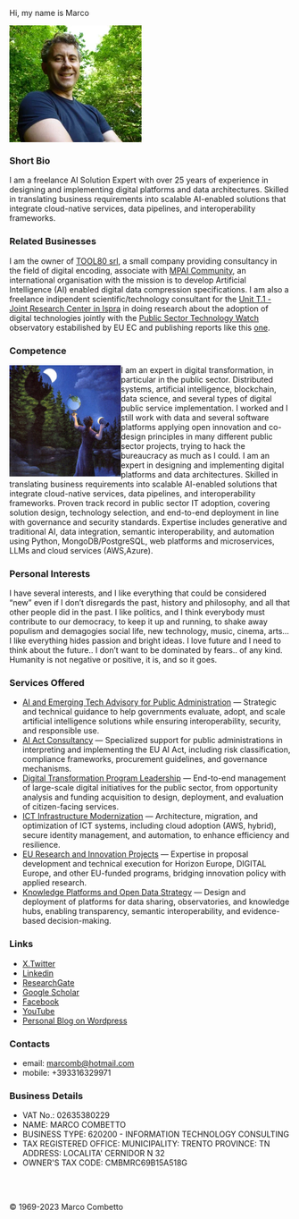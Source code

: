
Hi, my name is Marco


<a href="https://www.linkedin.com/in/marcomb/"><img src="images/marcomb.png" alt="marcomb" align="center" height="209" width="237" ></a>

### Short Bio
I am a freelance AI Solution Expert with over 25 years of experience in designing and implementing digital platforms and data architectures. Skilled in translating business requirements into scalable AI-enabled solutions that integrate cloud-native services, data pipelines, and interoperability frameworks. 

### Related Businesses
I am the owner of [TOOL80 srl](https://www.tool80.it), a small company providing consultancy in the field of digital encoding, associate with [MPAI Community](https://mpai.community), an international organisation with the mission is to develop Artificial Intelligence (AI) enabled digital data compression specifications.
I am also a freelance indipendent scientific/technology consultant for the [Unit T.1 - Joint Research Center in Ispra](https://op.europa.eu/en/web/who-is-who/organization/-/organization/JRC/COM_CRF_18002) in doing research about the adoption of digital technologies jointly with the [Public Sector Technology Watch](https://interoperable-europe.ec.europa.eu/collection/public-sector-tech-watch) observatory estabilished by EU EC and publishing reports like this [one](https://publications.jrc.ec.europa.eu/repository/handle/JRC129301).

### Competence
<img src="/images/image1.jpg" alt="competence" width=200 align=left>
I am an expert in digital transformation, in particular in the public sector. Distributed systems, artificial intelligence, blockchain, data science, and several types of digital public service implementation. 
I worked and I still work with data and several software platforms applying open innovation and co-design principles in many different public sector projects, trying to hack the bureaucracy as much as I could. 
I am an expert in designing and implementing digital platforms and data architectures. Skilled in translating business requirements into scalable AI-enabled solutions that integrate cloud-native services, data pipelines, and interoperability frameworks. Proven track record in public sector IT adoption, covering solution design, technology selection, and end-to-end deployment in line with governance and security standards. Expertise includes generative and traditional AI, data integration, semantic interoperability, and automation using Python, MongoDB/PostgreSQL, web platforms and microservices, LLMs and cloud services (AWS,Azure).

### Personal Interests
I have several interests, and I like everything that could be considered “new” even if I don’t disregards the past, history and philosophy, and all that other people did in the past. 
I like politics, and I think everybody must contribute to our democracy, to keep it up and running, to shake away populism and demagogies
social life, new technology, music, cinema, arts… I like everything hides passion and bright ideas. 
I love future and I need to think about the future.. I don’t want to be dominated by fears.. of any kind. 
Humanity is not negative or positive, it is, and so it goes.

### Services Offered

* [AI and Emerging Tech Advisory for Public Administration](aieme.html) — Strategic and technical guidance to help governments evaluate, adopt, and scale artificial intelligence solutions while ensuring interoperability, security, and responsible use.  
* [AI Act Consultancy](aiaservices.html) — Specialized support for public administrations in interpreting and implementing the EU AI Act, including risk classification, compliance frameworks, procurement guidelines, and governance mechanisms.  
* [Digital Transformation Program Leadership](dtplead.html) — End-to-end management of large-scale digital initiatives for the public sector, from opportunity analysis and funding acquisition to design, deployment, and evaluation of citizen-facing services.  
* [ICT Infrastructure Modernization](itinframod.html) — Architecture, migration, and optimization of ICT systems, including cloud adoption (AWS, hybrid), secure identity management, and automation, to enhance efficiency and resilience.  
* [EU Research and Innovation Projects](eurandiprjs.html) — Expertise in proposal development and technical execution for Horizon Europe, DIGITAL Europe, and other EU-funded programs, bridging innovation policy with applied research.  
* [Knowledge Platforms and Open Data Strategy](kmandod.html) — Design and deployment of platforms for data sharing, observatories, and knowledge hubs, enabling transparency, semantic interoperability, and evidence-based decision-making.  


### Links
- [X.Twitter](https://twitter.com/marcomb)
- [Linkedin](https://www.linkedin.com/in/marcomb/)
- [ResearchGate](https://www.researchgate.net/profile/Marco-Combetto)
- [Google Scholar](https://scholar.google.com/citations?user=VA6U5LgAAAAJ&hl=en)
- [Facebook](https://www.facebook.com/marcomb)
- [YouTube](https://www.youtube.com/channel/UCW5EnzxpFCW1Wh2t8kYq0_w)
- [Personal Blog on Wordpress](https://marcomb.wordpress.com/)

### Contacts
- email: [marcomb@hotmail.com](mailto:marcomb@hotmail.com?subject=Request)
- mobile: +393316329971

### Business Details
- VAT No.: 02635380229
- NAME: MARCO COMBETTO
- BUSINESS TYPE: 620200 - INFORMATION TECHNOLOGY CONSULTING
- TAX REGISTERED OFFICE: MUNICIPALITY: TRENTO PROVINCE: TN ADDRESS: LOCALITA' CERNIDOR N 32
- OWNER'S TAX CODE: CMBMRC69B15A518G 

<br/><br/>


<footer>

&copy; 1969-2023 Marco Combetto 

</footer>

